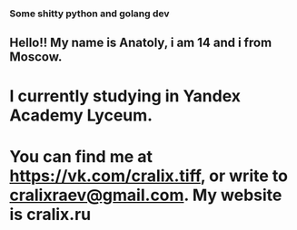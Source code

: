 ### Some shitty python and golang dev

## Hello!! My name is Anatoly, i am 14 and i from Moscow.
# I currently studying in Yandex Academy Lyceum.

# You can find me at https://vk.com/cralix.tiff, or write to cralixraev@gmail.com. My website is cralix.ru
